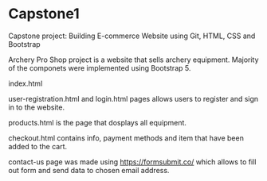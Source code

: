 # Capstone1
 Capstone project: Building E-commerce Website using Git, HTML, CSS and Bootstrap

Archery Pro Shop project is a website that sells archery equipment. Majority of the componets were implemented using Bootstrap 5.

index.html 

user-registration.html and login.html pages allows users to register and sign in to the website.

products.html is the page that dosplays all equipment.

checkout.html contains info, payment methods and item that have been added to the cart.

contact-us page was made using https://formsubmit.co/ which allows to fill out form and send data to chosen email address.



